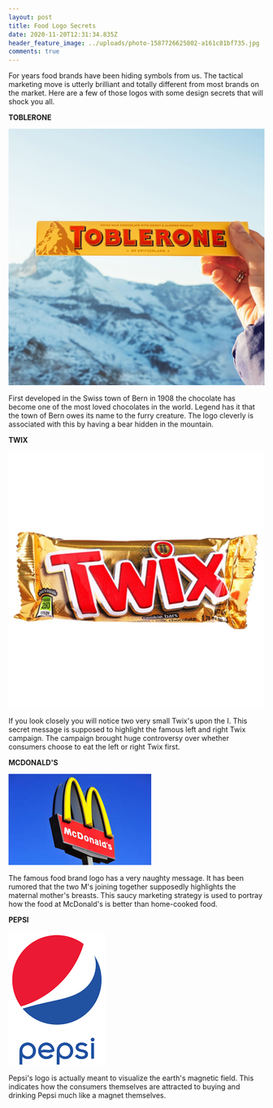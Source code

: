 ```yaml
---
layout: post
title: Food Logo Secrets
date: 2020-11-20T12:31:34.835Z
header_feature_image: ../uploads/photo-1587726625802-a161c81bf735.jpg
comments: true
---
```

For years food brands have been hiding symbols from us. The tactical marketing move is utterly brilliant and totally different from most brands on the market. Here are a few of those logos with some design secrets that will shock you all.

**TOBLERONE**

![](../uploads/tobnerone.jpg)

First developed in the Swiss town of Bern in 1908 the chocolate has become one of the most loved chocolates in the world. Legend has it that the town of Bern owes its name to the furry creature. The logo cleverly is associated with this by having a bear hidden in the mountain. 

**TWIX**

![](../uploads/twix.jpg)

If you look closely you will notice two very small Twix's upon the I. This secret message is supposed to highlight the famous left and right Twix campaign. The campaign brought huge controversy over whether consumers choose to eat the left or right Twix first.

**MCDONALD'S**

![](../uploads/download.jpg)

The famous food brand logo has a very naughty message. It has been rumored that the two M's joining together supposedly highlights the maternal mother's breasts. This saucy marketing strategy is used to portray how the food at McDonald's is better than home-cooked food. 

**PEPSI**

![](../uploads/download.png)

Pepsi's logo is actually meant to visualize the earth's magnetic field. This indicates how the consumers themselves are attracted to buying and drinking Pepsi much like a magnet themselves.